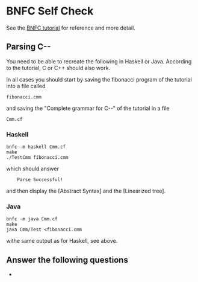 # BNFC Self Check

See the [BNFC tutorial](http://bnfc.digitalgrammars.com/tutorial/bnfc-tutorial.html) for reference and more detail.

## Parsing C--

You need to be able to recreate the following in Haskell or Java. According to the tutorial, C or C++ should also work.

In all cases you should start by saving the fibonacci program of the tutorial into a file called

    fibonacci.cmm
  
and saving the "Complete grammar for C--" of the tutorial in a file 

    Cmm.cf

### Haskell

    bnfc -m haskell Cmm.cf
    make
    ./TestCmm fibonacci.cmm

which should answer

        Parse Successful!

and then display the [Abstract Syntax] and the [Linearized tree].

### Java

    bnfc -m java Cmm.cf
    make
    java Cmm/Test <fibonacci.cmm
  
withe same output as for Haskell, see above.

## Answer the following questions

- 
